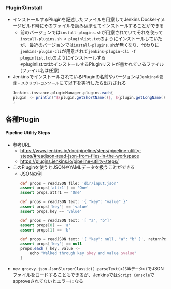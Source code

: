 ### Pluginのinstall
- インストールするPluginを記述したファイルを用意してJenkins Dockerイメージビルド時にそのファイルを読み込ませてインストールすることができる
  - 前のバージョンでは`install-plugins.sh`が用意されていてそれを使って`install-plugins.sh < pluginlist.txt`のようにインストールしていたが、最近のバージョンでは`install-plugins.sh`が無くなり、代わりに`jenkins-plugin-cli`が用意されて`jenkins-plugin-cli -f pluginlist.txt`のようにインストールする  
    ※pluginlist.txtはインストールするPluginリストが書かれているファイル(ファイル名は任意)
- JenkinsでインストールされているPluginの名前やバージョンは`Jenkinsの管理` - `スクリプトコンソール`にて以下を実行したら出力される
  ~~~groovy
  Jenkins.instance.pluginManager.plugins.each{
  plugin -> println("${plugin.getShortName()}, ${plugin.getLongName()}, ${plugin.getVersion()}")
  }
  ~~~

## 各種Plugin
#### Pipeline Utility Steps
- 参考URL
  - https://www.jenkins.io/doc/pipeline/steps/pipeline-utility-steps/#readjson-read-json-from-files-in-the-workspace
  - https://plugins.jenkins.io/pipeline-utility-steps/
- このPluginを使うとJSONやYAMLデータを扱うことができる
  - JSONの例
    ~~~groovy
    def props = readJSON file: 'dir/input.json'
    assert props['attr1'] == 'One'
    assert props.attr1 == 'One'

    def props = readJSON text: '{ "key": "value" }'
    assert props['key'] == 'value'
    assert props.key == 'value'

    def props = readJSON text: '[ "a", "b"]'
    assert props[0] == 'a'
    assert props[1] == 'b'

    def props = readJSON text: '{ "key": null, "a": "b" }', returnPojo: true
    assert props['key'] == null
    props.each { key, value ->
        echo "Walked through key $key and value $value"
    }
    ~~~
- `new groovy.json.JsonSlurperClassic().parseText(<JSONデータ>)`でJSONファイルをロードすることもできるが、Jenkinsでは`Script Console`でapproveされてないとエラーになる